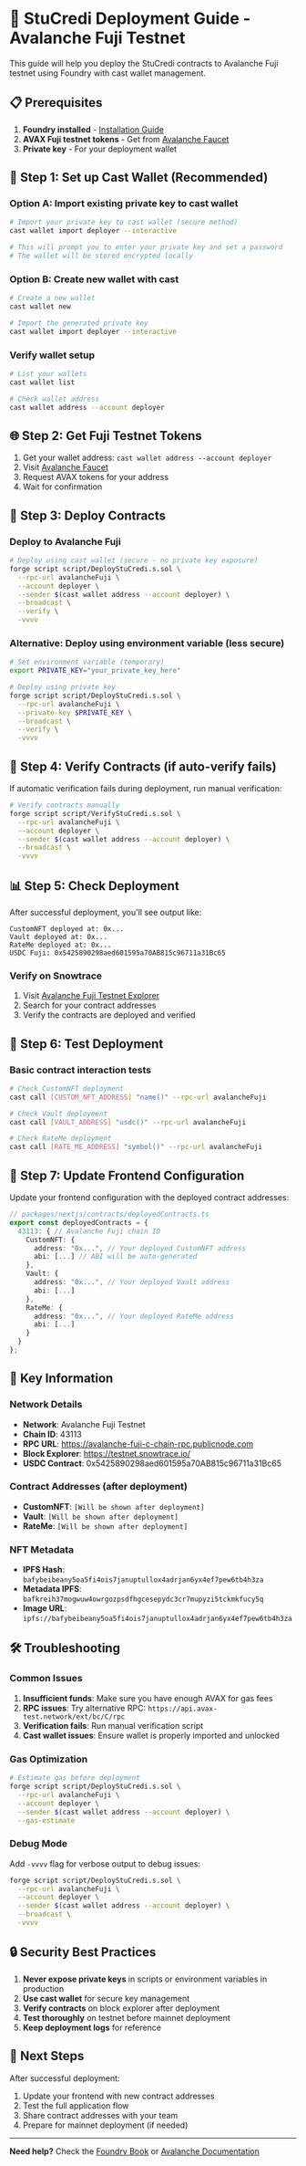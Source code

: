 # 🚀 StuCredi Deployment Guide - Avalanche Fuji Testnet

This guide will help you deploy the StuCredi contracts to Avalanche Fuji testnet using Foundry with cast wallet management.

## 📋 Prerequisites

1. **Foundry installed** - [Installation Guide](https://book.getfoundry.sh/getting-started/installation)
2. **AVAX Fuji testnet tokens** - Get from [Avalanche Faucet](https://faucet.avax.network/)
3. **Private key** - For your deployment wallet

## 🔐 Step 1: Set up Cast Wallet (Recommended)

### Option A: Import existing private key to cast wallet
```bash
# Import your private key to cast wallet (secure method)
cast wallet import deployer --interactive

# This will prompt you to enter your private key and set a password
# The wallet will be stored encrypted locally
```

### Option B: Create new wallet with cast
```bash
# Create a new wallet
cast wallet new

# Import the generated private key
cast wallet import deployer --interactive
```

### Verify wallet setup
```bash
# List your wallets
cast wallet list

# Check wallet address
cast wallet address --account deployer
```

## 🌐 Step 2: Get Fuji Testnet Tokens

1. Get your wallet address: `cast wallet address --account deployer`
2. Visit [Avalanche Faucet](https://faucet.avax.network/)
3. Request AVAX tokens for your address
4. Wait for confirmation

## 🚀 Step 3: Deploy Contracts

### Deploy to Avalanche Fuji
```bash
# Deploy using cast wallet (secure - no private key exposure)
forge script script/DeployStuCredi.s.sol \
  --rpc-url avalancheFuji \
  --account deployer \
  --sender $(cast wallet address --account deployer) \
  --broadcast \
  --verify \
  -vvvv
```

### Alternative: Deploy using environment variable (less secure)
```bash
# Set environment variable (temporary)
export PRIVATE_KEY="your_private_key_here"

# Deploy using private key
forge script script/DeployStuCredi.s.sol \
  --rpc-url avalancheFuji \
  --private-key $PRIVATE_KEY \
  --broadcast \
  --verify \
  -vvvv
```

## 📄 Step 4: Verify Contracts (if auto-verify fails)

If automatic verification fails during deployment, run manual verification:

```bash
# Verify contracts manually
forge script script/VerifyStuCredi.s.sol \
  --rpc-url avalancheFuji \
  --account deployer \
  --sender $(cast wallet address --account deployer) \
  --broadcast \
  -vvvv
```

## 📊 Step 5: Check Deployment

After successful deployment, you'll see output like:
```
CustomNFT deployed at: 0x...
Vault deployed at: 0x...
RateMe deployed at: 0x...
USDC Fuji: 0x5425890298aed601595a70AB815c96711a31Bc65
```

### Verify on Snowtrace
1. Visit [Avalanche Fuji Testnet Explorer](https://testnet.snowtrace.io/)
2. Search for your contract addresses
3. Verify the contracts are deployed and verified

## 🔧 Step 6: Test Deployment

### Basic contract interaction tests
```bash
# Check CustomNFT deployment
cast call [CUSTOM_NFT_ADDRESS] "name()" --rpc-url avalancheFuji

# Check Vault deployment
cast call [VAULT_ADDRESS] "usdc()" --rpc-url avalancheFuji

# Check RateMe deployment
cast call [RATE_ME_ADDRESS] "symbol()" --rpc-url avalancheFuji
```

## 📝 Step 7: Update Frontend Configuration

Update your frontend configuration with the deployed contract addresses:

```typescript
// packages/nextjs/contracts/deployedContracts.ts
export const deployedContracts = {
  43113: { // Avalanche Fuji chain ID
    CustomNFT: {
      address: "0x...", // Your deployed CustomNFT address
      abi: [...] // ABI will be auto-generated
    },
    Vault: {
      address: "0x...", // Your deployed Vault address
      abi: [...]
    },
    RateMe: {
      address: "0x...", // Your deployed RateMe address
      abi: [...]
    }
  }
};
```

## 🎯 Key Information

### Network Details
- **Network**: Avalanche Fuji Testnet
- **Chain ID**: 43113
- **RPC URL**: https://avalanche-fuji-c-chain-rpc.publicnode.com
- **Block Explorer**: https://testnet.snowtrace.io/
- **USDC Contract**: 0x5425890298aed601595a70AB815c96711a31Bc65

### Contract Addresses (after deployment)
- **CustomNFT**: `[Will be shown after deployment]`
- **Vault**: `[Will be shown after deployment]`
- **RateMe**: `[Will be shown after deployment]`

### NFT Metadata
- **IPFS Hash**: `bafybeibeany5oa5fi4ois7januptullox4adrjan6yx4ef7pew6tb4h3za`
- **Metadata IPFS**: `bafkreih37mogwuw4owrgozpsdfhgcesepydc3cr7mupyzi5tckmkfucy5q`
- **Image URL**: `ipfs://bafybeibeany5oa5fi4ois7januptullox4adrjan6yx4ef7pew6tb4h3za`

## 🛠 Troubleshooting

### Common Issues

1. **Insufficient funds**: Make sure you have enough AVAX for gas fees
2. **RPC issues**: Try alternative RPC: `https://api.avax-test.network/ext/bc/C/rpc`
3. **Verification fails**: Run manual verification script
4. **Cast wallet issues**: Ensure wallet is properly imported and unlocked

### Gas Optimization
```bash
# Estimate gas before deployment
forge script script/DeployStuCredi.s.sol \
  --rpc-url avalancheFuji \
  --account deployer \
  --sender $(cast wallet address --account deployer) \
  --gas-estimate
```

### Debug Mode
Add `-vvvv` flag for verbose output to debug issues:
```bash
forge script script/DeployStuCredi.s.sol \
  --rpc-url avalancheFuji \
  --account deployer \
  --sender $(cast wallet address --account deployer) \
  --broadcast \
  -vvvv
```

## 🔒 Security Best Practices

1. **Never expose private keys** in scripts or environment variables in production
2. **Use cast wallet** for secure key management
3. **Verify contracts** on block explorer after deployment
4. **Test thoroughly** on testnet before mainnet deployment
5. **Keep deployment logs** for reference

## 🎉 Next Steps

After successful deployment:
1. Update your frontend with new contract addresses
2. Test the full application flow
3. Share contract addresses with your team
4. Prepare for mainnet deployment (if needed)

---

**Need help?** Check the [Foundry Book](https://book.getfoundry.sh/) or [Avalanche Documentation](https://docs.avax.network/) 